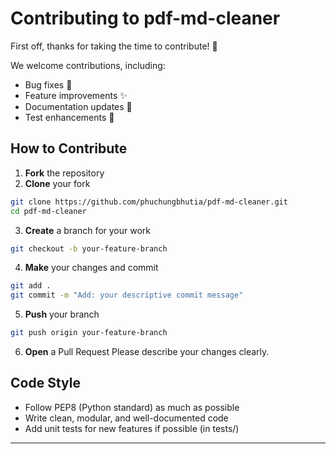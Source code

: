 # Contributing to pdf-md-cleaner

First off, thanks for taking the time to contribute! 🚀

We welcome contributions, including:
- Bug fixes 🐞
- Feature improvements ✨
- Documentation updates 📝
- Test enhancements 🧪

## How to Contribute

1. **Fork** the repository
2. **Clone** your fork

```bash
git clone https://github.com/phuchungbhutia/pdf-md-cleaner.git
cd pdf-md-cleaner
```
3. **Create** a branch for your work

```bash
git checkout -b your-feature-branch
```
4. **Make** your changes and commit

```bash
git add .
git commit -m "Add: your descriptive commit message"
```
5. **Push** your branch

```bash
git push origin your-feature-branch
```
6. **Open** a Pull Request
Please describe your changes clearly.

## Code Style

- Follow PEP8 (Python standard) as much as possible
- Write clean, modular, and well-documented code
- Add unit tests for new features if possible (in tests/)

---
